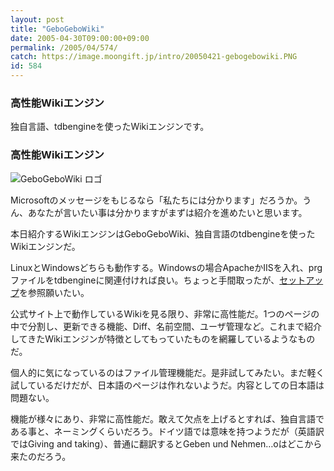 ```yaml
---
layout: post
title: "GeboGeboWiki"
date: 2005-04-30T09:00:00+09:00
permalink: /2005/04/574/
catch: https://image.moongift.jp/intro/20050421-gebogebowiki.PNG
id: 584
---
```

### 高性能Wikiエンジン
  
独自言語、tdbengineを使ったWikiエンジンです。  
<!--more-->  

### 高性能Wikiエンジン
  

![GeboGeboWiki ロゴ](https://image.moongift.jp/intro/20050421-gebogebowiki.PNG "GeboGeboWiki ロゴ")

  

Microsoftのメッセージをもじるなら「私たちには分かります」だろうか。うん、あなたが言いたい事は分かりますがまずは紹介を進めたいと思います。

  

本日紹介するWikiエンジンはGeboGeboWiki、独自言語のtdbengineを使ったWikiエンジンだ。

  

LinuxとWindowsどちらも動作する。Windowsの場合ApacheかIISを入れ、prgファイルをtdbengineに関連付ければ良い。ちょっと手間取ったが、[セットアップ](http://wikihost.org/wikis/tdbengine/programm/gebo.prg?name=setup)を参照願いたい。

  

公式サイト上で動作しているWikiを見る限り、非常に高性能だ。1つのページの中で分割し、更新できる機能、Diff、名前空間、ユーザ管理など。これまで紹介してきたWikiエンジンが特徴としてもっていたものを網羅しているようなものだ。

  

個人的に気になっているのはファイル管理機能だ。是非試してみたい。まだ軽く試しているだけだが、日本語のページは作れないようだ。内容としての日本語は問題ない。

  

機能が様々にあり、非常に高性能だ。敢えて欠点を上げるとすれば、独自言語である事と、ネーミングくらいだろう。ドイツ語では意味を持つようだが（英語訳ではGiving and taking）、普通に翻訳するとGeben und Nehmen…oはどこから来たのだろう。

